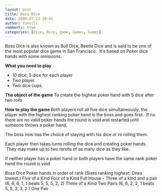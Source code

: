 ```yaml
---
layout: post
title: Boss Dice
date: 2009-07-13 10:41
author: funvill
comments: true
categories: [Dice, Dice, game, Games, Games]
---
```

Boss Dice is also known as Bull Dice, Beetle Dice and is said to be one of the most popular dice game in San Francisco.  It's based on Poker dice hands with some omissions.

<strong>What you need to play</strong>
<ul>
	<li>10 dice, 5 dice for each player</li>
	<li>Two player.</li>
	<li>Two dice cups.</li>
</ul>
<strong>The object of the game</strong>
To create the highest poker hand with 5 dice after two rolls

<strong>How to play the game</strong>
Both players roll all five dice simultaneously, the player with the highest ranking poker hand is the boss and goes first.  If no there are no valid poker hands the round is void and restarted until someone throws a poker hand.

The boss now has the choice of staying with his dice or re rolling them.

Each player then takes turns rolling the dice and creating poker hands.  They may make up to two rerolls of as many dice as they like.

If neither player has a poker hand or both players have the same rank poker hand the round is void

Boss Dice Poker hands in order of rank (Sixes ranking highest; Ones lowest.)
Five of a Kind
Four of a Kind
Full House - Three of a kind and a pair (6, 6, 6, 1, 1 beats 5, 5, 5, 2, 2)
Three of a Kind
Two Pairs (6, 6, 2, 2, 1 beats 5, 5, 3, 3, 2 )
One Pair
